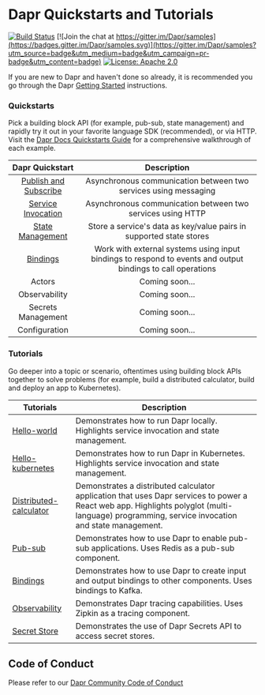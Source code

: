 # Dapr Quickstarts and Tutorials

[![Build Status](https://github.com/dapr/quickstarts/workflows/samples/badge.svg?event=push&branch=master)](https://github.com/dapr/quickstarts/actions?workflow=samples)
[![Join the chat at https://gitter.im/Dapr/samples](https://badges.gitter.im/Dapr/samples.svg)](https://gitter.im/Dapr/samples?utm_source=badge&utm_medium=badge&utm_campaign=pr-badge&utm_content=badge)
[![License: Apache 2.0](https://img.shields.io/badge/License-Apache-yellow.svg)](https://www.apache.org/licenses/LICENSE-2.0)

If you are new to Dapr and haven't done so already, it is recommended you go through the Dapr [Getting Started](https://docs.dapr.io/getting-started/install-dapr-cli/) instructions.

### Quickstarts
Pick a building block API (for example, pub-sub, state management) and rapidly try it out in your favorite language SDK (recommended), or via HTTP. Visit the [Dapr Docs Quickstarts Guide](https://docs.dapr.io/getting-started/quickstarts/) for a comprehensive walkthrough of each example. 

| Dapr Quickstart | Description |
|:--------------------:|:--------------------:|
| [Publish and Subscribe](./pub_sub) | Asynchronous communication between two services using messaging |
| [Service Invocation](./service_invocation) |  Asynchronous communication between two services using HTTP  |
| [State Management](./state_management/) | Store a service's data as key/value pairs in supported state stores |
| [Bindings](./bindings/) | Work with external systems using input bindings to respond to events and output bindings to call operations| 
| Actors | Coming soon... |
| Observability | Coming soon... |
| Secrets Management | Coming soon... |
| Configuration | Coming soon... |

### Tutorials
Go deeper into a topic or scenario, oftentimes using building block APIs together to solve problems (for example, build a distributed calculator, build and deploy an app to Kubernetes).

| Tutorials  | Description                                                                                                                                                        |
|--------------------------|------------------------------------------------------------------------------------------------------------------------------------------------------------------------------------------------|
| [Hello-world](./tutorials/hello-world)            | Demonstrates how to run Dapr locally. Highlights service invocation and state management.                                                                                                      |
| [Hello-kubernetes](./tutorials/hello-kubernetes)       | Demonstrates how to run Dapr in Kubernetes. Highlights service invocation and state management.                                                                                                |
| [Distributed-calculator](./tutorials/distributed-calculator) | Demonstrates a distributed calculator application that uses Dapr services to power a React web app. Highlights polyglot (multi-language) programming, service invocation and state management. |
| [Pub-sub](./tutorials/pub-sub)                | Demonstrates how to use Dapr to enable pub-sub applications. Uses Redis as a pub-sub component.                                                                                          |
| [Bindings](./tutorials/bindings)            | Demonstrates how to use Dapr to create input and output bindings to other components. Uses bindings to Kafka.                                                                            |
| [Observability](./tutorials/observability) | Demonstrates Dapr tracing capabilities. Uses Zipkin as a tracing component. |
| [Secret Store](./tutorials/secretstore) | Demonstrates the use of Dapr Secrets API to access secret stores. |

## Code of Conduct

Please refer to our [Dapr Community Code of Conduct](https://github.com/dapr/community/blob/master/CODE-OF-CONDUCT.md)

